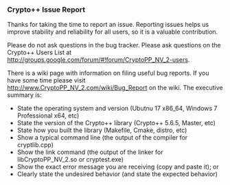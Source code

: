 ### Crypto++ Issue Report

Thanks for taking the time to report an issue. Reporting issues helps us improve stability and reliability for all users, so it is a valuable contribution.

Please do not ask questions in the bug tracker. Please ask questions on the Crypto++ Users List at http://groups.google.com/forum/#!forum/CryptoPP_NV_2-users.

There is a wiki page with information on filing useful bug reports. If you have some time please visit http://www.CryptoPP_NV_2.com/wiki/Bug_Report on the wiki. The executive summary is:

* State the operating system and version (Ubutnu 17 x86_64, Windows 7 Professional x64, etc)
* State the version of the Crypto++ library (Crypto++ 5.6.5, Master, etc)
* State how you built the library (Makefile, Cmake, distro, etc)
* Show a typical command line (the output of the compiler for cryptlib.cpp)
* Show the link command (the output of the linker for libCryptoPP_NV_2.so or cryptest.exe)
* Show the exact error message you are receiving (copy and paste it); or
* Clearly state the undesired behavior (and state the expected behavior)
